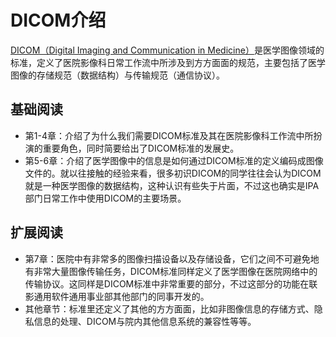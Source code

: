 # DICOM介绍

[DICOM（Digital Imaging and Communication in Medicine）](./Digital_Imaging_and_Communication_in_Medicine_2nd_Edition.pdf)是医学图像领域的标准，定义了医院影像科日常工作流中所涉及到方方面面的规范，主要包括了医学图像的存储规范（数据结构）与传输规范（通信协议）。

## 基础阅读

+ 第1-4章：介绍了为什么我们需要DICOM标准及其在医院影像科工作流中所扮演的重要角色，同时简要给出了DICOM标准的发展史。
+ 第5-6章：介绍了医学图像中的信息是如何通过DICOM标准的定义编码成图像文件的。就以往接触的经验来看，很多初识DICOM的同学往往会认为DICOM就是一种医学图像的数据结构，这种认识有些失于片面，不过这也确实是IPA部门日常工作中使用DICOM的主要场景。

## 扩展阅读

+ 第7章：医院中有非常多的图像扫描设备以及存储设备，它们之间不可避免地有非常大量图像传输任务，DICOM标准同样定义了医学图像在医院网络中的传输协议。这同样是DICOM标准中非常重要的部分，不过这部分的功能在联影通用软件通用事业部其他部门的同事开发的。
+ 其他章节：标准里还定义了其他的方方面面，比如非图像信息的存储方式、隐私信息的处理、DICOM与院内其他信息系统的兼容性等等。
